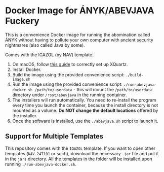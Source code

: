 # Docker Image for ÁNYK/ABEVJAVA Fuckery

This is a convenience Docker image for running the abomination called ÁNYK
without having to pollute your own computer with ancient security nightmares
(also called Java by some).

Comes with the IGAZOL (by NAV) template. 

1. On macOS, follow [this guide](https://gist.github.com/H2CO3/736967dbdaa7dfc91f87304673eac642) to correctly set up XQuartz.
2. Install Docker.
3. Build the image using the provided convenience script: `./build-image.sh`
4. Run the image using the provided convenience script: `./run-abevjava-docker.sh /path/to/userdata` - this will mount the `/path/to/userdata` directory under `/root/abevjava` in the running container.
5. The installers will run automatically. You need to re-install the program every time you launch the container, because the install directory is not mounted as a volume. **Do NOT change the default locations** offered by the installer.
6. Once the software is installed, use the `./abevjava.sh` script to launch it.

## Support for Multiple Templates

This repository comes with the `IGAZOL` template.
If you want to open other templates (`NAV_24T101` or such), download the necessary `.jar` file and put it in the `jars` directory. All the templates in the folder will be installed upon running `./run-abevjava-docker.sh`.
